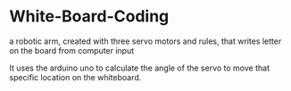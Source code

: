# White-Board-Coding

a robotic arm, created with three servo motors and rules, that writes letter on the board from computer input

It uses the arduino uno to calculate the angle of the servo to move that specific location on the whiteboard. 
